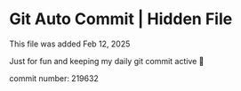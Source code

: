 # Git Auto Commit | Hidden File

This file was added Feb 12, 2025

Just for fun and keeping my daily git commit active 🤪

commit number: 219632
